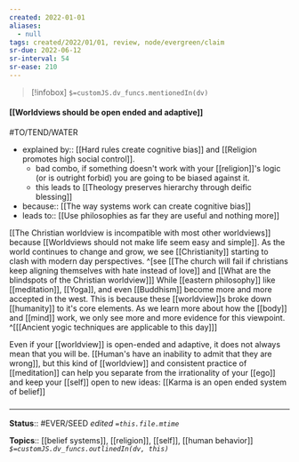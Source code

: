 ```yaml
---
created: 2022-01-01 
aliases:
  - null
tags: created/2022/01/01, review, node/evergreen/claim
sr-due: 2022-06-12
sr-interval: 54
sr-ease: 210
---
```

> [!infobox]
`$=customJS.dv_funcs.mentionedIn(dv)`

#### [[Worldviews should be open ended and adaptive]] 

#TO/TEND/WATER 
- explained by:: [[Hard rules create cognitive bias]] and [[Religion promotes high social control]].
	- bad combo, if something doesn't work with your [[religion]]'s logic (or is outright forbid) you are going to be biased against it.
	- this leads to [[Theology preserves hierarchy through deific blessing]]
- because:: [[The way systems work can create cognitive bias]]
- leads to:: [[Use philosophies as far they are useful and nothing more]]

[[The Christian worldview is incompatible with most other worldviews]] because [[Worldviews should not make life seem easy and simple]]. 
As the world continues to change and grow, we see [[Christianity]] starting to clash with modern day perspectives.
^[see [[The church will fail if christians keep aligning themselves with hate instead of love]] and [[What are the blindspots of the Christian worldview]]]
While [[eastern philosophy]] like [[meditation]], [[Yoga]], and even [[Buddhism]] become more and more accepted in the west.
This is because these [[worldview]]s broke down [[humanity]] to it's core elements. As we learn more about how the [[body]] and [[mind]] work, we only see more and more evidence for this viewpoint.
^[[[Ancient yogic techniques are applicable to this day]]]

Even if your [[worldview]] is open-ended and adaptive, it does not always mean that you will be. [[Human's have an inability to admit that they are wrong]], but this kind of [[worldview]] and consistent practice of [[meditation]] can help you separate from the irrationality of your [[ego]] and keep your [[self]] open to new ideas: [[Karma is an open ended system of belief]]

### <hr class="footnote"/>

**Status**:: #EVER/SEED 
*edited `=this.file.mtime`*

**Topics**:: [[belief systems]], [[religion]], [[self]], [[human behavior]]
*`$=customJS.dv_funcs.outlinedIn(dv, this)`*
